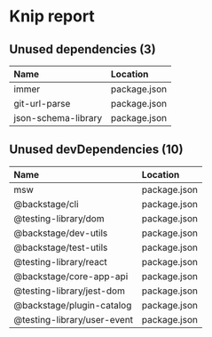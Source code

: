 # Knip report

## Unused dependencies (3)

| Name                | Location     |
|:--------------------|:-------------|
| immer               | package.json |
| git-url-parse       | package.json |
| json-schema-library | package.json |

## Unused devDependencies (10)

| Name                        | Location     |
|:----------------------------|:-------------|
| msw                         | package.json |
| @backstage/cli              | package.json |
| @testing-library/dom        | package.json |
| @backstage/dev-utils        | package.json |
| @backstage/test-utils       | package.json |
| @testing-library/react      | package.json |
| @backstage/core-app-api     | package.json |
| @testing-library/jest-dom   | package.json |
| @backstage/plugin-catalog   | package.json |
| @testing-library/user-event | package.json |

